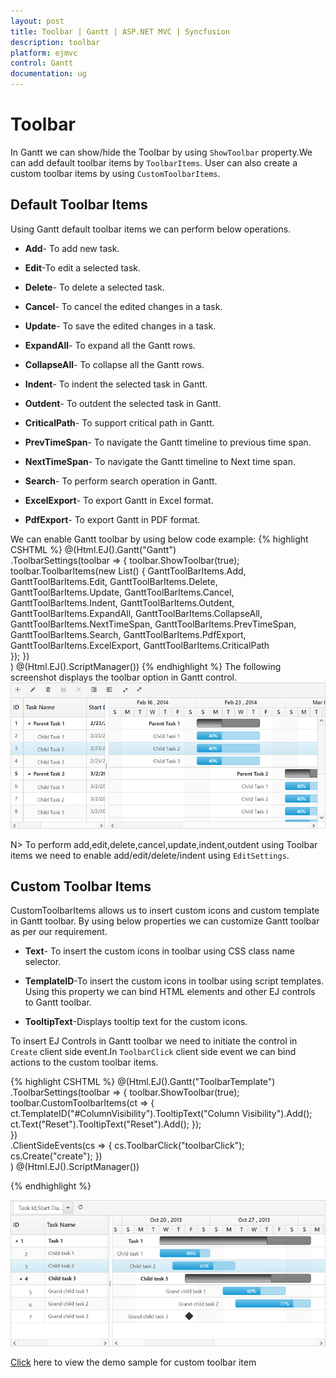 ```yaml
---
layout: post
title: Toolbar | Gantt | ASP.NET MVC | Syncfusion
description: toolbar
platform: ejmvc
control: Gantt
documentation: ug
---
```


# Toolbar

In Gantt we can show/hide the Toolbar by using `ShowToolbar` property.We can add default toolbar items by `ToolbarItems`. User can also create a custom toolbar items by using `CustomToolbarItems`.

## Default Toolbar Items
Using Gantt default toolbar items we can perform below operations.

* **Add**- To add new task.

* **Edit**-To edit a selected task.

* **Delete**- To delete a selected task.
		   
* **Cancel**- To cancel the edited changes in a task.
		   
* **Update**- To save the edited changes in a task.
		   
* **ExpandAll**- To expand all the Gantt rows.
		   
* **CollapseAll**- To collapse all the Gantt rows.

* **Indent**- To indent the selected task in Gantt.
		   
* **Outdent**- To outdent the selected task in Gantt.
		   
* **CriticalPath**- To support critical path in Gantt.

* **PrevTimeSpan**- To navigate the Gantt timeline to previous time span.

* **NextTimeSpan**- To navigate the Gantt timeline to Next time span.

* **Search**- To perform search operation in Gantt.
		   
* **ExcelExport**- To export Gantt in Excel format.

* **PdfExport**- To export Gantt in PDF format.

We can enable Gantt toolbar by using below code example:
{% highlight CSHTML %}
@(Html.EJ().Gantt("Gantt")                   
    .ToolbarSettings(toolbar =>
    {
        toolbar.ShowToolbar(true);
        toolbar.ToolbarItems(new List<GanttToolBarItems>()
        {
            GanttToolBarItems.Add,
            GanttToolBarItems.Edit,
            GanttToolBarItems.Delete,
            GanttToolBarItems.Update,
            GanttToolBarItems.Cancel,
            GanttToolBarItems.Indent,
            GanttToolBarItems.Outdent,
            GanttToolBarItems.ExpandAll,
            GanttToolBarItems.CollapseAll,
            GanttToolBarItems.NextTimeSpan,
            GanttToolBarItems.PrevTimeSpan,
            GanttToolBarItems.Search,
            GanttToolBarItems.PdfExport,
            GanttToolBarItems.ExcelExport,
            GanttToolBarItems.CriticalPath                           
        });
    })                   
    )
@(Html.EJ().ScriptManager())
{% endhighlight %}
The following screenshot displays the toolbar option in Gantt control.
![](Toolbar_images/Toolbar_img1.png)

N> To perform add,edit,delete,cancel,update,indent,outdent using Toolbar items we need to enable add/edit/delete/indent using `EditSettings`.
 
## Custom Toolbar Items

CustomToolbarItems allows us to insert custom icons and custom template in Gantt toolbar. By using below properties we can customize Gantt toolbar as per our requirement.

* **Text**- To insert the custom icons in toolbar using CSS class name selector.

* **TemplateID**-To insert the custom icons in toolbar using script templates. Using this property we can bind HTML elements and other EJ controls to Gantt toolbar.

* **TooltipText**-Displays tooltip text for the custom icons. 

To insert EJ Controls in Gantt toolbar we need to initiate the control in `Create` client side event.In `ToolbarClick` client side event we can bind actions to the custom toolbar items.

{% highlight CSHTML %}
@(Html.EJ().Gantt("ToolbarTemplate")                  
    .ToolbarSettings(toolbar =>
    {
        toolbar.ShowToolbar(true);
        toolbar.CustomToolbarItems(ct =>
            {
            ct.TemplateID("#ColumnVisibility").TooltipText("Column Visibility").Add();                                  
            ct.Text("Reset").TooltipText("Reset").Add();
            });                          
    })                   
    .ClientSideEvents(cs =>
    {
            cs.ToolbarClick("toolbarClick");
            cs.Create("create");
    })                 
)
@(Html.EJ().ScriptManager())        
<script id="ColumnVisibility" type="text/x-jsrender">
    <input id="dropdownContainer" />
</script>
<script type="text/javascript">     
function toolbarClick(args) {
    if (args.itemName == "Reset") {
        //we can bind the custom actions here
    }
}
//Here we can append custom EJ controls
function create(args) {            
    $("#dropdownContainer").ejDropDownList({ });   
}
</script>
<style type="text/css" class="cssStyles">
#ToolbarTemplate_ColumnVisibility {
    padding-top: 2px;
    padding-bottom: 0px;
}
.Reset:before {
    content: "\e677";
}
</style>
{% endhighlight %}

![](Toolbar_images/Toolbar_img2.png)

[Click](http://mvc.syncfusion.com/demos/web/gantt/gantttoolbartemplate) here to view the demo sample for custom toolbar item


